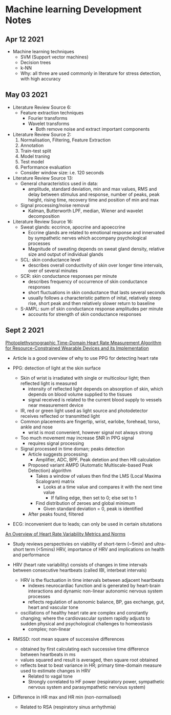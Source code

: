 # Machine learning Development Notes

## Apr 12 2021

* Machine learning techniques
  * SVM (Support vector machines)
  * Decision trees
  * k-NN
  * Why: all three are used commonly in literature for stress detection, with high accuracy

## May 03 2021

* Literature Review Source 6:
  * Feature extraction techniques
    * Fourier transforms
    * Wavelet transforms
      * Both remove noise and extract important components
* Literature Review Source 2:
  1. Normalisation, Filtering, Feature Extraction
  1. Annotation
  1. Train-test split
  1. Model traning
  1. Test model
  1. Performance evaluation
  * Consider window size: i.e. 120 seconds
* Literature Review Source 13:
  * General characteristics used in data:
    * amplitude, standard deviation, min and max values, RMS and delay between stimulus and response, number of peaks, peak height, rising time, recovery time and position of min and max
  * Signal processing/noise removal
    * Kalman, Butterworth LPF, median, Wiener and wavelet decomposition
* Literature Review Source 16:
  * Sweat glands: eccrince, apocrine and apoeccrine
    * Eccrine glands are related to emotional response and innervated by sympathetic nerves which accompany psychological processes
    * Magnitude of sweating depends on sweat gland density, relative size and output of individual glands
  * SCL: skin conductance level
    * describes overall conductivity of skin over longer time intervals, over of several minutes
  * SCR: skin conductance responses per minute
    * describes frequency of occurrence of skin conductance responses
    * short fluctuations in skin conductance that lasts several seconds
    * usually follows a characteristic pattern of inital, relatively steep rise, short peak and then relatively slower return to baseline
  * S-AMPL: sum of skin conductance response amplitudes per minute
    * accounts for strength of skin conductance responses

## Sept 2 2021

[Photoplethysmographic Time-Domain Heart Rate Measurement Algorithm for Resource-Constrained Wearable Devices and its Implementation](https://www.ncbi.nlm.nih.gov/pmc/articles/PMC7146569/)

* Article is a good overview of why to use PPG for detecting heart rate

* PPG: detection of light at the skin surface
  * Skin of wrist is irradiated with single or multicolour light; then reflected light is measured
    * intensity of reflected light depends on absorption of skin, which depends on blood volume supplied to the tissues
    * signal received is related to the current blood supply to vessels near measurement device
  * IR, red or green light used as light source and photodetector receives reflected or transmitted light
  * Common placements are fingertip, wrist, earlobe, forehead, torso, ankle and nose
    * wrist is most convenient, however signal not always strong
  * Too much movement may increase SNR in PPG signal
    * requires signal processing
  * Signal processed in time doman; peaks detection
    * Article suggests processing:
      * Amplifier, ADC, BPF, Peak detetion and then HR calculation
    * Proposed variant AMPD (Automatic Multiscale-based Peak Detection) algorithm
      * Takes a window of values then find the LMS (Local Maxima Scalogram) matrix
        * Looks at a time value and compares it with the next time value
          * If falling edge, then set to 0; else set to 1
      * Find distribution of zeroes and global minimum
        * Given standard deviation = 0, peak is identified
    * After peaks found, filtered
* ECG: inconvenient due to leads; can only be used in certain situtations
  

[An Overview of Heart Rate Variability Metrics and Norms](https://www.ncbi.nlm.nih.gov/pmc/articles/PMC5624990/)

* Study reviews perspectivies on viability of short-term (~5min) and ultra-short term (<5mins) HRV, importance of HRV and implications on health and performance

* HRV (heart rate variability) consists of changes in time intervals between consecutive heartbeats (called IBI, interbeat intervals)
  * HRV is the fluctuation in time intervals between adjacent heartbeats
    * indexes neurocardiac function and is generated by heart-brain interactions and dynamic non-linear autonomic nervous system processes
    * reflects regulation of autonomic balance, BP, gas exchange, gut, heart and vascular tone
  * oscillations of healthy heart rate are complex and constantly changing; where the cardiovascular system rapidly adjusts to sudden physical and psychological challenges to homeostasis
    * complex; non-linear
* RMSSD: root mean square of successive differences
  * obtained by first calculating each successive time difference between heartbeats in ms
  * values squared and result is averaged, then square root obtained
  * reflects beat to beat variance in HR; primary time-domain measure used to estimate changes in HRV
    * Related to vagal tone
    * Strongly correlated to HF power (respiratory power, sympathetic nervous system and parasympathetic nervious system)
* Difference in HR max and HR min (non-normalised)
  * Related to RSA (respiratory sinus arrhythmia)
  